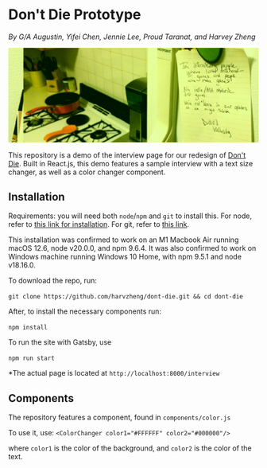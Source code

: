 # Don't Die Prototype

*By G/A Augustin, Yifei Chen, Jennie Lee, Proud Taranat, and Harvey Zheng*

![image of a note from david wolinsky](img/cover.png "Don't Die Cover")

This repository is a demo of the interview page for our redesign of [Don't Die](https://nodontdie.com/). Built in React.js, this demo features a sample interview with a text size changer, as well as a color changer component.

## Installation
Requirements: you will need both `node`/`npm` and `git` to install this. For node, refer to [this link for installation](https://docs.npmjs.com/downloading-and-installing-node-js-and-npm). For git, refer to [this link](https://git-scm.com/book/en/v2/Getting-Started-Installing-Git).

This installation was confirmed to work on an M1 Macbook Air running macOS 12.6, node v20.0.0, and npm 9.6.4. It was also confirmed to work on Windows machine running Windows 10 Home, with npm 9.5.1 and node v18.16.0.

To download the repo, run:

```git clone https://github.com/harvzheng/dont-die.git && cd dont-die```

After, to install the necessary components run:

```npm install```

To run the site with Gatsby, use

```npm run start```

*The actual page is located at `http://localhost:8000/interview`

## Components

The repository features a component, found in `components/color.js`

To use it, use:
`<ColorChanger color1="#FFFFFF" color2="#000000"/>`

where `color1` is the color of the background, and `color2` is the color of the text.
